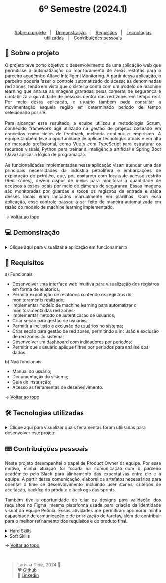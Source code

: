 <h1 align="center">6º Semestre (2024.1)</h1>

<br id="topo">

<p align="center">
  <a href="#about">Sobre o projeto</a>&nbsp;&nbsp;&nbsp;|&nbsp;&nbsp;&nbsp;
  <a href="#demo">Demonstração</a>&nbsp;&nbsp;&nbsp;|&nbsp;&nbsp;&nbsp;
  <a href="#requirements">Requisitos</a>&nbsp;&nbsp;&nbsp;|&nbsp;&nbsp;&nbsp;
  <a href="#tech">Tecnologias utilizadas</a>&nbsp;&nbsp;&nbsp;|&nbsp;&nbsp;&nbsp;
  <a href="#dev">Contribuições pessoais</a>
</p>

<div id="about">

## 🔖 Sobre o projeto

<p align="justify">O projeto teve como objetivo o desenvolvimento de uma aplicação web que permitisse a automatização do monitoramento de áreas restritas para o parceiro acadêmico Altave Intelligent Monitoring. 
A partir dessa aplicação, o parceiro poderia fazer o controle automatizado do acesso às denominadas red zones, tendo em vista que o sistema conta com um modelo de machine learning 
que analisa as imagens gravadas pelas câmeras de segurança e contabiliza a quantidade de pessoas dentro das red zones em tempo real. Por meio dessa aplicação, o usuário também pode consultar a movimentação naquela região em determinado período de tempo selecionado por ele. 
<br><br>
Para alcançar esse resultado, a equipe utilizou a metodologia Scrum, conhecido framework ágil utilizado na gestão de projetos baseado em conceitos como ciclos de feedback, melhoria contínua e empirismo. 
A equipe também teve a oportunidade de aplicar tecnologias atuais e em alta no mercado profissional, como Vue.js com TypeScript para estruturar os recursos visuais, Python para treinar a inteligência artificial e Spring Boot (Java) aplicar a lógica de programação.
<br><br>
As funcionalidades implementadas nessa aplicação visam atender uma das principais necessidades da indústria petrolífera e embarcações de exploração de petróleo, que, por contarem com locais de acesso restrito (Red Zones), devem dispor de meios para monitorar a quantidade de acessos a esses locais por meio de câmeras de segurança. Essas imagens são monitoradas por guardas e todos os registros de entrada e saída desses locais eram lançados manualmente em planilhas. Com essa aplicação, esse controle passou a ser feito de maneira automatizada em razão do modelo de machine learning implementado.
</p>

→ [Voltar ao topo](#topo)

</div>

<div id="demo">

## 💻 Demonstração

<details>
  <summary>Clique aqui para visualizar a aplicação em funcionamento</summary>

  <br>

  - Login:

https://github.com/laaridiniz/Portfolio-ADS/assets/86115352/783aa5b8-8b3d-4e02-acc2-b8afab3a5ba2


  - Exportar dados:

https://github.com/laaridiniz/Portfolio-ADS/assets/86115352/19e627b7-52fa-4e27-8468-9775d549b8dd


  - Gestão de usuários:

https://github.com/laaridiniz/Portfolio-ADS/assets/86115352/cd09f187-3334-47cf-b723-d953ae81b4bd


  - Adicionar usuário:

https://github.com/laaridiniz/Portfolio-ADS/assets/86115352/ade470ff-985c-4489-8c9a-41dd188602f2


  - Painel:

https://github.com/laaridiniz/Portfolio-ADS/assets/86115352/159b030a-8b2a-4047-ba4d-0300400f34aa


  - IA:

https://github.com/laaridiniz/Portfolio-ADS/assets/86115352/cb609b12-6597-490d-9155-2f22dbe3506c


  
</details>

</div>

<div id="requirements">

## 📑 Requisitos

a) Funcionais

* Desenvolver uma interface web intuitiva para visualização dos registros em forma de relatórios;
* Permitir exportação de relatórios contendo os registros do monitoramento realizado;
* Implementar modelo de machine learning para automatizar o monitoramento das red zones;
* Implementar método de autenticação de usuários;
* Criar seção para gestão de usuários;
* Permitir a inclusão e exclusão de usuários no sistema;
* Criar seção para gestão de red zones, permitindo a inclusão e exclusão de red zones do sistema;
* Desenvolver um dashboard com indicadores por períodos;
* Permitir que o usuário aplique filtros por períodos para análise dos dados.

b) Não funcionais

* Manual do usuário;
* Documentação do sistema;
* Guia de instalação;
* Acesso às ferramentas de desenvolvimento.

→ [Voltar ao topo](#topo)

</div>

<div id="tech">

## 🛠️ Tecnologias utilizadas

<details>
  <summary>Clique aqui para visualizar quais ferramentas foram utilizadas para desenvolver este projeto</summary>
  <br>
  
  | Tecnologia | Aplicação |
  |:--------:|:-----------:|
  | <img width="50 rem" src="https://cdn.jsdelivr.net/gh/devicons/devicon/icons/typescript/typescript-original.svg" /> | TypeScript é uma linguagem de programação que adiciona recursos avançados ao JavaScript, como a tipagem estática e interfaces. Com ela, fica mais fácil detectar e prevenir erros durante a fase de desenvolvimento. |
  | <img width="50 rem" src="https://cdn.jsdelivr.net/gh/devicons/devicon@latest/icons/vuejs/vuejs-original.svg" /> | Vue.js é um framework muito utilizado para criar single page applications - SPA (página única) e também para desenvolver interfaces que permitam maior interação e experiência mais valorosa para o usuário. Neste projeto, esse framework foi utilizado para a construção das interfaces web. |
  | <img width="50 rem" src="https://cdn.jsdelivr.net/gh/devicons/devicon@latest/icons/python/python-original.svg" /> | Python é uma linguagem de programação amplamente usada em aplicações web, desenvolvimento de software, ciência de dados e machine learning (ML). Neste projeto foi usada para implementação e treinamento do modelo de ML.|
  | <img width="50 rem" src="https://cdn.jsdelivr.net/gh/devicons/devicon@latest/icons/spring/spring-original.svg" /> | Spring Boot é um framework de desenvolvimento de aplicações Java. Para este projeto, o Spring Boot foi usado para implementação de microsserviços em Java. |
  | <img width="50 rem" src="https://cdn.jsdelivr.net/gh/devicons/devicon@latest/icons/docker/docker-original.svg" /> | Docker é uma plataforma de software livre que permite o desenvolvimento, implementação, execução, atualização e gerenciamento de componentes em contêineres executáveis e padronizados. Foi utilizado para implementar a aplicação desenvolvida. |
  | <img width="50 rem" src="https://cdn.jsdelivr.net/gh/devicons/devicon/icons/git/git-original.svg" /> | Git é um sistema de controle de versão de código aberto que foi empregado para controlar o histórico de alterações de arquivos do projeto. |
  | <img width="50 rem" src="https://cdn.jsdelivr.net/gh/devicons/devicon/icons/github/github-original.svg" /> | GitHub é uma plataforma de hospedagem de código-fonte e arquivos com controle de versão que usa o Git. Foi utilizado para a hospedagem do código e para colaboração entre os integrantes da equipe durante o desenvolvimento da aplicação. |
  | <img width="50 rem" src="https://cdn.jsdelivr.net/gh/devicons/devicon/icons/figma/figma-original.svg" /> | Figma é um editor gráfico de vetor e foi utilizado para prototipagem das telas que compõem o projeto e para a criação dos elementos visuais da equipe (banner e backlogs). |
  | <img width="50 rem" src="https://cdn.jsdelivr.net/gh/devicons/devicon/icons/canva/canva-original.svg" /> | Canva é uma plataforma de design gráfico que foi utilizada para criar as apresentações das sprints.|
  | <img width="50 rem" src="https://cdn.jsdelivr.net/gh/devicons/devicon/icons/vscode/vscode-original.svg" /> | Visual Studio Code é um editor de código aberto altamente extensível. Foi ultilizado para o desenvolvimento do código-fonte. |
  | <img width="50 rem" src="https://cdn.jsdelivr.net/gh/devicons/devicon/icons/postgresql/postgresql-plain.svg" /> | PostgreSQL é um sistema de gerenciamento de banco de dados (SGBD) que utiliza a linguagem SQL como interface. A partir dele, foi possível registrar, armazenar e tratar todos os dados necessários para o bom funcionamento da aplicação. |
  | <img width="50 rem" src="https://cdn.jsdelivr.net/gh/devicons/devicon/icons/mongodb/mongodb-original.svg" /> | MongoDB é um programa de banco de dados NoSQL, que usa documentos semelhantes à JSON com esquemas. Foi aplicado no armazenamento e tratamento de dados do projeto. |
  | <img width="50 rem" src="../Projeto-II/Images/azure-devops.png" /> | O Azure DevOps é um servidor da Microsoft que fornece as ferramentas necessárias para fazer o controle de versão, a geração de relatórios, o gerenciamento de requisitos e de projetos, as compilações automatizadas e os testes necessários no desenvolvimento de softwares. |
  | <img width="50 rem" src="https://cdn.jsdelivr.net/gh/devicons/devicon/icons/slack/slack-original.svg" /> | O Slack é um software de comunicação de equipes com suporte a canais, conversas privadas e integração com serviços externos que foi utilizado para comunicação com o parceiro acadêmico. |
  | <img width="50 rem" src="../Imagens/microsoft-teams.png" /> | O Microsoft Teams é uma plataforma unificada que conta com ferramentas de bate-papo, videoconferências, armazenamento de arquivos e integração de aplicativos no local de trabalho. Foi utilizada para comunicação e colaboração entre os membros da equipe. |

  <br>
</details>

</div>

<div id="dev">

## ⌨️ Contribuições pessoais

<p align="justify">Neste projeto desempenhei o papel de Product Owner da equipe. Por esse motivo, minha atuação foi focada na comunicação com o parceiro acadêmico pelo Slack para alinhamento das expectativas entre ele e a equipe. A partir dessa comunicação, elaborei os artefatos necessários para orientar o time de desenvolvimento, incluindo user stories, critérios de aceitação, backlog do produto e backlogs das sprints.
  <br><br>
Também tive a oportunidade de criar os designs para validação dos requisitos no Figma, mesma plataforma usada para criação da identidade visual da equipe Peônia. Essas atividades me permitiram aprimorar minha capacidade de comunicação e de priorização de tarefas, além de contribuir para o melhor refinamento dos requisitos e do produto final.
<br>
</p>

<details>
  <summary>Hard Skills</summary>

  1. **Implementação de modelo de machine learning com Python:** Sei fazer com ajuda;
  
  2. **Desenvolvimento front-end em Vue.js com TypeScript:** Sei fazer com ajuda;
  
  3. **Criação de Protótipos Navegáveis (Figma):** Sei fazer com autonomia;
     
  4. **Desenvolvimento back-end com Spring Boot (Java):** Sei fazer com ajuda;
  
  5. **Conteinerização (Docker):** Sei fazer com ajuda;
  
  6. **Controle de Versão (Git/GitHub):** Sei fazer com autonomia;
  
  7. **Gerenciamento de Banco de Dados SQL (PostgreSQL):** Sei fazer com auxílio de consultas;
  
  8. **Gerenciamento de Banco de Dados NoSQL (MongoDB):** Sei fazer com ajuda;
  
  9. **Planejamento e gestão do projeto com Azure DevOps:** Sei fazer com autonomia.
  
</details>

  
<details>
  <summary>Soft Skills</summary>

  1. **Comunicação:** <p align="justify">Desde o início do projeto, precisei trabalhar a minha capacidade de articular as necessidades do parceiro acadêmico, as prioridades do produto e os objetivos da equipe. Somente assim foi possível planejar e executar com êxito o backlog do produto e a divisão de tarefas das sprints. Como Product Owner da equipe, precisei ser capaz de comunicar visões e estratégias de produto de uma forma clara entre a equipe de desenvolvimento e o parceiro acadêmico.</p>

  2. **Visão de negócio:** <p align="justify">Como Product Owner, também precisei compreender os objetivos de negócio e como o produto se encaixava na estratégia geral da empresa. Isso me permitiu tomar decisões informadas sobre o produto e alinhar os esforços da equipe com os objetivos do parceiro acadêmico.</p>

  3. **Criatividade:** <p align="justify">Pela primeira vez assumi uma atividade voltada totalmente para o back-end. Consegui entregar a estrutura das controllers e me envolver mais com a integração do front-end com o back-end, especificamente na tela de perfil do usuário e de detalhes de ativos, e nas ferramentas de administrador.</p>

  4. **Orientação para resultados:** <p align="justify">Para conseguir orientar a equipe, precisei estar focada em alcançar resultados mensuráveis e tangíveis. Para isso precisei definir metas claras e acompanhar o progresso em direção a esses objetivos.</p>

  5. **Adaptabilidade:** <p align="justify">O ambiente de desenvolvimento de produtos é muitas vezes fluido e sujeito a mudanças, por esse motivo precisei ser capaz de me adaptar rapidamente a novas informações e feedbacks fornecidos pelo parceiro acadêmico ao longo das sprints.</p>

  6. **Empatia:** <p align="justify">Para que o refinamento dos requisitos, precisei entender as necessidades e perspectivas do parceiro acadêmico e dos usuários, o que permitiu a tomada de decisões informadas sobre o produto. A empatia foi essencial nesse processo para compreender o impacto das decisões do produto nas pessoas envolvidas.</p>

  7. **Capacidade de priorização:** <p align="justify">Durante todo o projeto, precisei ser capaz de avaliar e priorizar recursos e funcionalidades do produto com base no valor para o parceiro acadêmico. Isso exigiu que eu trabalhasse habilidades de tomada de decisão e análise crítica.</p>
  
  </details>

→ [Voltar ao topo](#topo)

</div>

<div id="dev">
<br>
  
> Larissa Diniz, 2024 :star2: <br>
> ❤️ [Github](https://github.com/laaridiniz)<br>
> 💙 [Linkedin](https://www.linkedin.com/in/larissa-diniz-dev/)<br>

</div>
